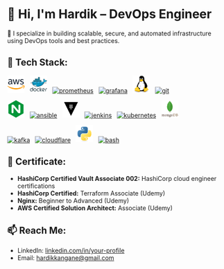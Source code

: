 # 👋 Hi, I'm Hardik – DevOps Engineer

🔧 I specialize in building scalable, secure, and automated infrastructure using DevOps tools and best practices.

<h2 align="left">🧰 Tech Stack:</h2>
<p align="left">
  <!-- Row 1 -->
  <a href="https://aws.amazon.com" target="_blank"><img src="https://raw.githubusercontent.com/devicons/devicon/master/icons/amazonwebservices/amazonwebservices-original-wordmark.svg" alt="aws" width="40" height="40"/></a>&nbsp;&nbsp;
  <a href="https://www.docker.com/" target="_blank"><img src="https://raw.githubusercontent.com/devicons/devicon/master/icons/docker/docker-original-wordmark.svg" alt="docker" width="40" height="40"/></a>&nbsp;&nbsp;
  <a href="https://prometheus.io" target="_blank"><img src="https://www.vectorlogo.zone/logos/prometheusio/prometheusio-icon.svg" alt="prometheus" width="40" height="40"/></a>&nbsp;&nbsp;
  <a href="https://grafana.com/" target="_blank"><img src="https://images.icon-icons.com/2699/PNG/512/grafana_logo_icon_171048.png" alt="grafana" width="40" height="40"/></a>&nbsp;&nbsp;
  <a href="https://www.linux.org/" target="_blank"><img src="https://raw.githubusercontent.com/devicons/devicon/master/icons/linux/linux-original.svg" alt="linux" width="40" height="40"/></a>&nbsp;&nbsp;
  <a href="https://git-scm.com/" target="_blank"><img src="https://www.vectorlogo.zone/logos/git-scm/git-scm-icon.svg" alt="git" width="40" height="40"/></a>&nbsp;&nbsp;
</p>

<p align="left">
  <!-- Row 2 -->
  <a href="https://nginx.org/" target="_blank"><img src="https://raw.githubusercontent.com/devicons/devicon/master/icons/nginx/nginx-original.svg" alt="nginx" width="40" height="40"/></a>&nbsp;&nbsp;
  <a href="https://www.ansible.com/" target="_blank"><img src="https://www.vectorlogo.zone/logos/ansible/ansible-icon.svg" alt="ansible" width="40" height="40"/></a>&nbsp;&nbsp;
  <a href="https://www.vaultproject.io/" target="_blank"><img src="https://raw.githubusercontent.com/docker-library/docs/90d4d43bdfccd5cb21e5fd964d32b0074af0f357/vault/logo.svg?sanitize=true" alt="vault" width="40" height="40"/></a>&nbsp;&nbsp;
  <a href="https://www.jenkins.io" target="_blank"><img src="https://www.vectorlogo.zone/logos/jenkins/jenkins-icon.svg" alt="jenkins" width="40" height="40"/></a>&nbsp;&nbsp;
  <a href="https://kubernetes.io" target="_blank"><img src="https://www.vectorlogo.zone/logos/kubernetes/kubernetes-icon.svg" alt="kubernetes" width="40" height="40"/></a>&nbsp;&nbsp;
  <a href="https://www.mongodb.com/" target="_blank"><img src="https://raw.githubusercontent.com/devicons/devicon/master/icons/mongodb/mongodb-original-wordmark.svg" alt="mongodb" width="40" height="40"/></a>&nbsp;&nbsp;
</p>

<p align="left">
  <a href="https://kafka.apache.org/" target="_blank"><img src="https://www.vectorlogo.zone/logos/apache_kafka/apache_kafka-icon.svg" alt="kafka" width="40" height="40"/></a>&nbsp;&nbsp;
  <a href="https://www.cloudflare.com/" target="_blank"><img src="https://www.vectorlogo.zone/logos/cloudflare/cloudflare-icon.svg" alt="cloudflare" width="40" height="40"/></a>&nbsp;&nbsp;
  <a href="https://www.python.org/" target="_blank"><img src="https://raw.githubusercontent.com/devicons/devicon/master/icons/python/python-original.svg" alt="python" width="40" height="40"/></a>&nbsp;&nbsp;
  <a href="https://www.gnu.org/software/bash/" target="_blank"><img src="https://www.vectorlogo.zone/logos/gnu_bash/gnu_bash-icon.svg" alt="bash" width="40" height="40"/></a>
</p>

## 📜 Certificate:
- **HashiCorp Certified Vault Associate 002:** HashiCorp cloud engineer certifications
- **HashiCorp Certified:** Terraform Associate (Udemy) 
- **Nginx:** Beginner to Advanced (Udemy) 
- **AWS Certified Solution Architect:** Associate (Udemy) 

## 📫 Reach Me:
- LinkedIn: [linkedin.com/in/your-profile](#)
- Email: hardikkangane@gmail.com

